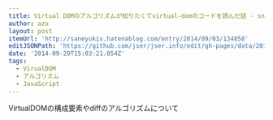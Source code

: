 ```yaml
---
title: Virtual DOMのアルゴリズムが知りたくてvirtual-domのコードを読んだ話 - snyk_s log
author: azu
layout: post
itemUrl: 'http://saneyukis.hatenablog.com/entry/2014/09/03/134858'
editJSONPath: 'https://github.com/jser/jser.info/edit/gh-pages/data/2014/09/index.json'
date: '2014-09-29T15:03:21.054Z'
tags:
  - VirualDOM
  - アルゴリズム
  - JavaScript
---
```

VirtualDOMの構成要素やdiffのアルゴリズムについて
